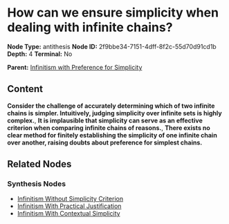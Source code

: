 # How can we ensure simplicity when dealing with infinite chains?

**Node Type:** antithesis
**Node ID:** 2f9bbe34-7151-4dff-8f2c-55d70d91cd1b
**Depth:** 4
**Terminal:** No

**Parent:** [Infinitism with Preference for Simplicity](infinitism-with-preference-for-simplicity-synthesis-889456e8-5add-4e2a-9b84-f91df52adf7a.md)

## Content

**Consider the challenge of accurately determining which of two infinite chains is simpler. Intuitively, judging simplicity over infinite sets is highly complex.**, **It is implausible that simplicity can serve as an effective criterion when comparing infinite chains of reasons.**, **There exists no clear method for finitely establishing the simplicity of one infinite chain over another, raising doubts about preference for simplest chains.**

## Related Nodes

### Synthesis Nodes

- [Infinitism Without Simplicity Criterion](infinitism-without-simplicity-criterion-synthesis-d5dcc05d-0fa4-430a-8cd5-810e5a4bf1b7.md)
- [Infinitism With Practical Justification](infinitism-with-practical-justification-synthesis-fcd35d3b-a7db-4b67-8679-91894e6074c6.md)
- [Infinitism With Contextual Simplicity](infinitism-with-contextual-simplicity-synthesis-828816ac-555b-4e1e-827f-c84712f93051.md)
